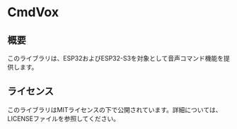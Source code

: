 # CmdVox

## 概要

このライブラリは、ESP32およびESP32-S3を対象として音声コマンド機能を提供します。

## ライセンス

このライブラリはMITライセンスの下で公開されています。詳細については、LICENSEファイルを参照してください。
